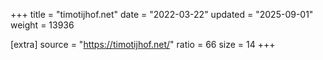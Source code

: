 +++
title = "timotijhof.net"
date = "2022-03-22"
updated = "2025-09-01"
weight = 13936

[extra]
source = "https://timotijhof.net/"
ratio = 66
size = 14
+++
